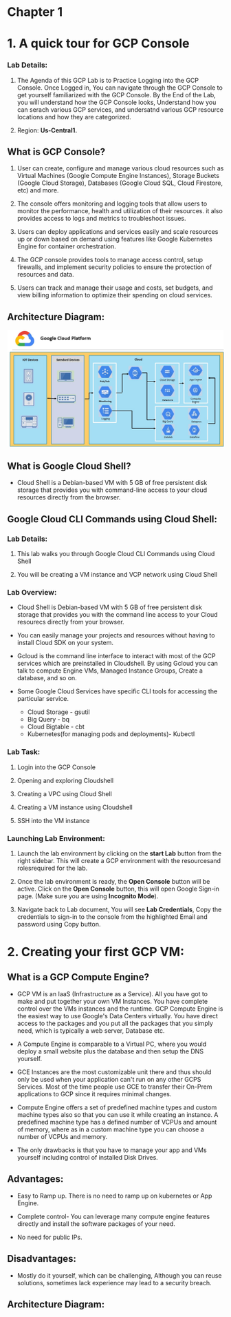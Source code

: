 # Chapter 1

# 1. A quick tour for GCP Console

### Lab Details:

1. The Agenda of this GCP Lab is to Practice Logging into the GCP Console. Once Logged in, You can navigate  through the GCP Console to get yourself familiarized with the GCP Console. By the End of the Lab, you will understand how the GCP Console looks, Understand how you can serach various GCP services, and undersatnd various GCP resource locations and how they are categorized. 

2. Region: **Us-Central1.**

## What is GCP Console?

1. User can create, configure and manage various cloud resources such as Virtual Machines (Google Compute Engine Instances), Storage Buckets (Google Cloud Storage), Databases (Google Cloud SQL, Cloud Firestore, etc) and more.

2. The console offers monitoring and logging tools that allow users to monitor the performance, health and utilization of their resources. it also provides access to logs and metrics to troubleshoot issues.

3. Users can deploy applications and services easily and scale resources up or down based on demand using features like Google Kubernetes Engine for container orchestration.

4. The GCP console provides tools to manage access control, setup firewalls, and implement security policies to ensure the protection of resources and data.

5. Users can track and manage their usage and costs, set budgets, and view billing information to optimize their spending on cloud services.

## Architecture Diagram:

![Alt text](./GCP1.jpg)

## What is Google Cloud Shell?

* Cloud Shell is a Debian-based VM with 5 GB of free persistent disk storage that provides you with command-line access to your cloud resources directly from the browser.

## Google Cloud CLI Commands using Cloud Shell:

### Lab Details:

1. This lab walks you through Google Cloud CLI Commands using Cloud Shell 

2. You will be creating a VM instance and VCP network using Cloud Shell

### Lab Overview:

* Cloud Shell is Debian-based VM with 5 GB of free persistent disk storage that provides you with the command line access to your Cloud resourecs directly from your browser.

* You can easily manage your projects and resources without having to install Cloud SDK on your system.

* Gcloud is the command line interface to interact with most of the GCP services which are preinstalled in Cloudshell. By using Gcloud you can talk to compute Engine VMs, Managed Instance Groups, Create a database, and so on.

* Some Google Cloud Services have specific CLI tools for accessing the particular service.

  * Cloud Storage - gsutil 
  * Big Query - bq
  * Cloud Bigtable - cbt
  * Kubernetes(for managing pods and deployments)- Kubectl


### Lab Task:

  1. Login into the GCP Console

  2. Opening and exploring Cloudshell

  3. Creating a VPC using Cloud Shell

  4. Creating a VM instance using Cloudshell

  5. SSH into the VM instance

### Launching Lab Environment:

1. Launch the lab environment by clicking on the **start Lab** button from the right sidebar. This will create a GCP environment with the resourcesand rolesrequired for the lab.

2. Once the lab environment is ready, the **Open Console** button will be active. Click on the **Open Console** button, this will open Google Sign-in page. (Make sure you are using **Incognito Mode**).

3. Navigate back to Lab document, You will see **Lab Credentials**, Copy the credentials to sign-in to the console from the highlighted Email and password using Copy button.

# 2. Creating your first GCP VM:

## What is a GCP Compute Engine?

* GCP VM is an IaaS (Infrastructure as a Service). All you have got to make and put together your own VM Instances. You have complete control over the VMs instances and the runtime. GCP Compute Engine is the easiest way to use Google's Data Centers virtually. You have direct access to the packages and you put all the packages that you simply need, which is typically a web server, Database etc.

* A Compute Engine is comparable to a Virtual PC, where you would deploy a small website plus the database
and then setup the DNS yourself.

* GCE Instances are the most customizable unit there and thus should only be used when your application can't run on any other GCPS Services. Most of the time people use GCE to transfer their On-Prem applications to GCP since it requires minimal changes.

* Compute Engine offers a set of predefined machine types and custom machine types also so that you can use it while creating an instance. A predefined machine type has a defined number of VCPUs and amount of memory, where as in a custom machine type you can choose a number of VCPUs and memory.

* The only drawbacks is that you have to manage your app and VMs yourself including control of installed Disk Drives.

## Advantages: 

* Easy to Ramp up. There is no need to ramp up on kubernetes or App Engine.

* Complete control- You can leverage many compute engine features directly and install the software packages of your need.

* No need for public IPs.

## Disadvantages:

* Mostly do it yourself, which can be challenging, Although you can reuse solutions, sometimes lack experience may lead to a security breach.

## Architecture Diagram:




